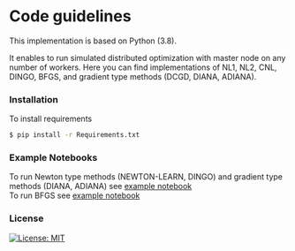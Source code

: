 # Code guidelines

This implementation is based on Python (3.8). 

It enables to run simulated distributed optimization with master node on any number of workers. Here you can find implementations of NL1, NL2, CNL, DINGO, BFGS, and gradient type methods (DCGD, DIANA, ADIANA).

### Installation

To install requirements
```sh
$ pip install -r Requirements.txt
```

###  Example Notebooks
To run Newton type methods (NEWTON-LEARN, DINGO) and gradient type methods (DIANA, ADIANA) see [example notebook](https://github.com/Intelligent-Systems-Phystech/Islamov-BS-Thesis/blob/main/Code/Example_notebook.ipynb)     
To run BFGS see [example notebook](https://github.com/Rustem-Islamov/MaxNewton/blob/main/Code/BFGS/BFGS_example_notebook.ipynb)      


### License
[![License: MIT](https://img.shields.io/badge/License-MIT-yellow.svg)](https://opensource.org/licenses/MIT)
